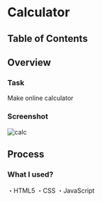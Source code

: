 # Calculator

## Table of Contents

## Overview

### Task

Make online calculator

### Screenshot


![calc](https://user-images.githubusercontent.com/100945614/175376719-75ec9b3e-10f8-475f-8811-0d96d63e3544.png)

## Process

### What I used?

・HTML5
・CSS
・JavaScript
